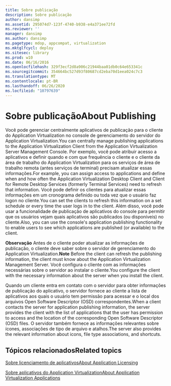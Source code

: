 ```yaml
---
title: Sobre publicação
description: Sobre publicação
author: dansimp
ms.assetid: 295074d7-123f-4740-b938-e4a371ee72fd
ms.reviewer: ''
manager: dansimp
ms.author: dansimp
ms.pagetype: mdop, appcompat, virtualization
ms.mktglfcycl: deploy
ms.sitesec: library
ms.prod: w10
ms.date: 06/16/2016
ms.openlocfilehash: 329f3ecf2d8a906c21944baa01db0c64e653341c
ms.sourcegitcommit: 354664bc527d93f80687cd2eba70d1eea024c7c3
ms.translationtype: MT
ms.contentlocale: pt-BR
ms.lasthandoff: 06/26/2020
ms.locfileid: "10797639"
---
```

# <span data-ttu-id="b5741-103">Sobre publicação</span><span class="sxs-lookup"><span data-stu-id="b5741-103">About Publishing</span></span>


<span data-ttu-id="b5741-104">Você pode gerenciar centralmente aplicativos de publicação para o cliente do Application Virtualization no console de gerenciamento do servidor do Application Virtualization.</span><span class="sxs-lookup"><span data-stu-id="b5741-104">You can centrally manage publishing applications to the Application Virtualization Client from the Application Virtualization Server Management Console.</span></span> <span data-ttu-id="b5741-105">Por exemplo, você pode atribuir acesso a aplicativos e definir quando e com que frequência o cliente e o cliente da área de trabalho do Application Virtualization para os serviços de área de trabalho remota (antes serviços de terminal) precisam atualizar essas informações.</span><span class="sxs-lookup"><span data-stu-id="b5741-105">For example, you can assign access to applications and define when and how often the Application Virtualization Desktop Client and Client for Remote Desktop Services (formerly Terminal Services) need to refresh that information.</span></span> <span data-ttu-id="b5741-106">Você pode definir os clientes para atualizar essas informações em um cronograma definido ou toda vez que o usuário faz logon no cliente.</span><span class="sxs-lookup"><span data-stu-id="b5741-106">You can set the clients to refresh this information on a set schedule or every time the user logs in to the client.</span></span> <span data-ttu-id="b5741-107">Além disso, você pode usar a funcionalidade de publicação de aplicativos do console para permitir que os usuários vejam quais aplicativos são publicados (ou disponíveis) no cliente.</span><span class="sxs-lookup"><span data-stu-id="b5741-107">Also, you can use the console's application publishing functionality to enable users to see which applications are published (or available) to the client.</span></span>

<span data-ttu-id="b5741-108">**Observação**  Antes de o cliente poder atualizar as informações de publicação, o cliente deve saber sobre o servidor de gerenciamento do Application Virtualization.</span><span class="sxs-lookup"><span data-stu-id="b5741-108">**Note** Before the client can refresh the publishing information, the client must know about the Application Virtualization Management Server.</span></span> <span data-ttu-id="b5741-109">Você configura o cliente com as informações necessárias sobre o servidor ao instalar o cliente.</span><span class="sxs-lookup"><span data-stu-id="b5741-109">You configure the client with the necessary information about the server when you install the client.</span></span>

 

<span data-ttu-id="b5741-110">Quando um cliente entra em contato com o servidor para obter informações de publicação do aplicativo, o servidor fornece ao cliente a lista de aplicativos aos quais o usuário tem permissão para acessar e o local dos arquivos Open Software Descriptor (OSD) correspondentes.</span><span class="sxs-lookup"><span data-stu-id="b5741-110">When a client contacts the server for application publishing information, the server provides the client with the list of applications that the user has permission to access and the location of the corresponding Open Software Descriptor (OSD) files.</span></span> <span data-ttu-id="b5741-111">O servidor também fornece as informações relevantes sobre ícones, associações de tipo de arquivo e atalhos.</span><span class="sxs-lookup"><span data-stu-id="b5741-111">The server also provides the relevant information about icons, file type associations, and shortcuts.</span></span>

## <span data-ttu-id="b5741-112">Tópicos relacionados</span><span class="sxs-lookup"><span data-stu-id="b5741-112">Related topics</span></span>


[<span data-ttu-id="b5741-113">Sobre licenciamento de aplicativos</span><span class="sxs-lookup"><span data-stu-id="b5741-113">About Application Licensing</span></span>](about-application-licensing.md)

[<span data-ttu-id="b5741-114">Sobre aplicativos do Application Virtualization</span><span class="sxs-lookup"><span data-stu-id="b5741-114">About Application Virtualization Applications</span></span>](about-application-virtualization-applications.md)

 

 






